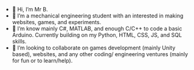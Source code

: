 - 👋 Hi, I’m Mr B.
- 👀 I’m a mechanical engineering student with an interested in making websites, games, and experiments.
- 🌱 I’m know mainly C#, MATLAB, and enough C/C++ to code a basic Arduino. Currently building on my Python, HTML, CSS, JS, and SQL skills.
- 💞️ I’m looking to collaborate on games development (mainly Unity based), websites, and any other coding/ engineering ventures (mainly for fun or to learn/help).

<!---
RhubarbSaab/RhubarbSaab is a ✨ special ✨ repository because its `README.md` (this file) appears on your GitHub profile.
You can click the Preview link to take a look at your changes.
--->
